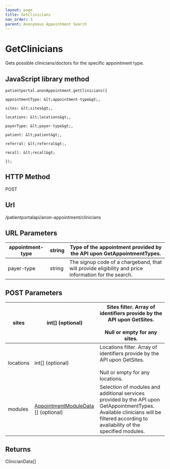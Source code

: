 ```yaml
---
layout: page
title: GetClinicians
nav_order: 3
parent: Anonymous Appointment Search
---
```


# GetCliniciansGets possible clinicians/doctors for the specific appointment type.## JavaScript library method```patientportal.anonAppointment.getClinicians({appointmentType: &lt;appointment-type&gt;,sites: &lt;sites&gt;,locations: &lt;locations&gt;,payerType: &lt;payer-type&gt;,patient: &lt;patient&gt;,referral: &lt;referral&gt;,recall: &lt;recall&gt;});```## HTTP MethodPOST## ****Url****/patientportalapi/anon-appointment/clinicians## URL Parameters| appointment-type | string | Type of the appointment provided by the API upon GetAppointmentTypes. || --- | --- | --- || payer-type | string | The signup code of a chargeband, that will provide eligibility and price information for the search. |## POST Parameters| sites | int\[\] (optional) | Sites filter. Array of identifiers provide by the API upon GetSites.<br><br>Null or empty for any sites. || --- | --- | --- || locations | int\[\] (optional) | Locations filter. Array of identifiers provide by the API upon GetSites.<br><br>Null or empty for any locations. || modules | [AppointmentModuleData](#_AppointmentModuleData) \[\] (optional) | Selection of modules and additional services provided by the API upon GetAppointmentTypes. Available clinicians will be filtered according to availability of the specified modules. |## ReturnsClinicianData\[\]